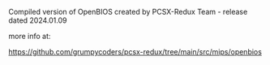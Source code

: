 Compiled version of OpenBIOS created by PCSX-Redux Team - release dated 2024.01.09 

more info at:

https://github.com/grumpycoders/pcsx-redux/tree/main/src/mips/openbios